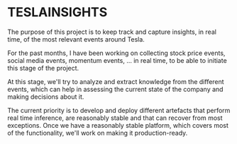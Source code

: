 # TESLAINSIGHTS
The purpose of this project is to keep track and capture insights, in real time, of the most relevant events around Tesla. 

For the past months, I have been working on collecting stock price events, social media events, momentum events, ... in real time, to be able to initiate this stage of the project. 

At this stage, we'll try to analyze and extract knowledge from the different events, which can help in assessing the current state of the company and making decisions about it.

The current priority is to develop and deploy different artefacts that perform real time inference, are reasonably stable and that can recover from most exceptions. Once we have a reasonably stable platform, which covers most of the functionality, we'll work on making it production-ready.
